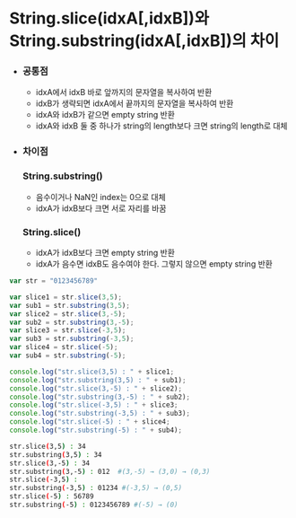 # String.slice(idxA[,idxB])와 String.substring(idxA[,idxB])의 차이
* ### 공통점
  * idxA에서 idxB 바로 앞까지의 문자열을 복사하여 반환
  * idxB가 생략되면 idxA에서 끝까지의 문자열을 복사하여 반환
  * idxA와 idxB가 같으면 empty string 반환
  * idxA와 idxB 둘 중 하나가 string의 length보다 크면 string의 length로 대체

* ### 차이점
  ### String.substring()
  * 음수이거나 NaN인 index는 0으로 대체
  * idxA가 idxB보다 크면 서로 자리를 바꿈
  ### String.slice()
  * idxA가 idxB보다 크면 empty string 반환
  * idxA가 음수면 idxB도 음수여야 한다. 그렇지 않으면 empty string 반환

```javascript
var str = "0123456789"

var slice1 = str.slice(3,5);
var sub1 = str.substring(3,5);
var slice2 = str.slice(3,-5);
var sub2 = str.substring(3,-5);
var slice3 = str.slice(-3,5);
var sub3 = str.substring(-3,5);
var slice4 = str.slice(-5);
var sub4 = str.substring(-5);

console.log("str.slice(3,5) : " + slice1;
console.log("str.substring(3,5) : " + sub1);
console.log("str.slice(3,-5) : " + slice2);
console.log("str.substring(3,-5) : " + sub2);
console.log("str.slice(-3,5) : " + slice3;
console.log("str.substring(-3,5) : " + sub3);
console.log("str.slice(-5) : " + slice4;
console.log("str.substring(-5) : " + sub4);
```
```bash
str.slice(3,5) : 34
str.substring(3,5) : 34
str.slice(3,-5) : 34
str.substring(3,-5) : 012  #(3,-5) → (3,0) → (0,3)
str.slice(-3,5) : 
str.substring(-3,5) : 01234 #(-3,5) → (0,5)
str.slice(-5) : 56789
str.substring(-5) : 0123456789 #(-5) → (0)
```
